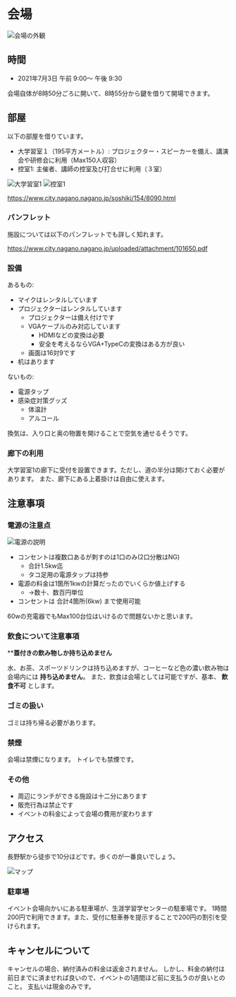 # 会場

![会場の外観](https://www.city.nagano.nagano.jp/uploaded/image/8652.jpg)

## 時間

* 2021年7月3日 午前 9:00〜 午後 9:30

会場自体が8時50分ごろに開いて、8時55分から鍵を借りて開場できます。

## 部屋

以下の部屋を借りています。

* 大学習室１（195平方メートル）: プロジェクター・スピーカーを備え、講演会や研修会に利用（Max150人収容）
* 控室1: 主催者、講師の控室及び打合せに利用（３室）

![大学習室1](https://www.city.nagano.nagano.jp/uploaded/image/8662.jpg)
![控室1](https://www.city.nagano.nagano.jp/uploaded/image/8664.jpg)

https://www.city.nagano.nagano.jp/soshiki/154/8090.html

### パンフレット

施設については以下のパンフレットでも詳しく知れます。

https://www.city.nagano.nagano.jp/uploaded/attachment/101650.pdf

### 設備

あるもの:

* マイクはレンタルしています
* プロジェクターはレンタルしています
    * プロジェクターは備え付けです
    * VGAケーブルのみ対応しています
        * HDMIなどの変換は必要
        * 安全を考えるならVGA+TypeCの変換はある方が良い
    * 画面は16対9です
* 机はあります

ないもの:

* 電源タップ
* 感染症対策グッズ
    * 体温計
    * アルコール

換気は、入り口と奥の物置を開けることで空気を通せるそうです。

### 廊下の利用

大学習室1の廊下に受付を設置できます。ただし、道の半分は開けておく必要があります。
また、廊下にある上着掛けは自由に使えます。

## 注意事項

### 電源の注意点

![電源の説明](https://user-images.githubusercontent.com/854049/70585497-c2fe0e80-1c07-11ea-8338-c3e3db63a2a2.png)

* コンセントは複数口あるが刺すのは1口のみ(2口分散はNG)
    * 合計1.5kw迄
    * タコ足用の電源タップは持参
* 電源の料金は1箇所1kwの計算だったのでいくらか値上げする
    * →数十、数百円単位
* コンセントは 合計4箇所(6kw) まで使用可能

60wの充電器でもMax100台位はいけるので問題ないかと思います。

### 飲食について注意事項

****蓋付きの飲み物しか持ち込めません**

水、お茶、スポーツドリンクは持ち込めますが、コーヒーなど色の濃い飲み物は会場内には **持ち込めません**。
また、飲食は会場としては可能ですが、基本、 **飲食不可** とします。

### ゴミの扱い

ゴミは持ち帰る必要があります。

### 禁煙

会場は禁煙になります。
トイレでも禁煙です。

### その他

* 周辺にランチができる施設は十二分にあります
* 販売行為は禁止です
* イベントの料金によって会場の費用が変わります

## アクセス

長野駅から徒歩で10分ほどです。歩くのが一番良いでしょう。

![マップ](https://www.city.nagano.nagano.jp/uploaded/image/8668.jpg)

### 駐車場

イベント会場向かいにある駐車場が、生涯学習学センターの駐車場です。
1時間200円で利用できます。また、受付に駐車券を提示することで200円の割引を受けられます。

## キャンセルについて

キャンセルの場合、納付済みの料金は返金されません。
しかし、料金の納付は前日までに済ませれば良いので、イベントの1週間ほど前に支払うのが良いとのこと。
支払いは現金のみです。
